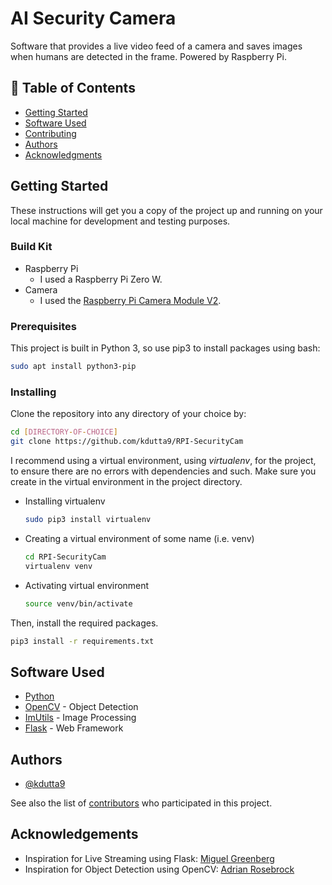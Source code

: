 # AI Security Camera
Software that provides a live video feed of a camera and saves images when humans are detected in the frame. Powered by Raspberry Pi.

## 📝 Table of Contents
- [Getting Started](#getting_started)
- [Software Used](#software)
- [Contributing](./CONTRIBUTING.md)
- [Authors](#authors)
- [Acknowledgments](#acknowledgement)

## Getting Started <a name = "getting_started"></a>
These instructions will get you a copy of the project up and running on your local machine for development and testing purposes.

### Build Kit
- Raspberry Pi
	- I used a Raspberry Pi Zero W.
- Camera
	- I used the [Raspberry Pi Camera Module V2](https://www.raspberrypi.org/products/camera-module-v2/).
		
### Prerequisites
This project is built in Python 3, so use pip3 to install packages using bash:

```bash
sudo apt install python3-pip
```

### Installing
Clone the repository into any directory of your choice by:
```bash
cd [DIRECTORY-OF-CHOICE]
git clone https://github.com/kdutta9/RPI-SecurityCam
```
I recommend using a virtual environment, using <i>virtualenv</i>, for the project, to ensure there are no errors with dependencies and such. Make sure you create in the virtual environment in the project directory.
- Installing virtualenv
	```bash
	sudo pip3 install virtualenv
	```
- Creating a virtual environment of some name (i.e. venv)
	```bash
	cd RPI-SecurityCam
	virtualenv venv
	```
- Activating virtual environment
	```bash
	source venv/bin/activate
	```

Then, install the required packages.
```bash
pip3 install -r requirements.txt
```

## Software Used <a name = "software"></a>
- [Python](https://www.python.org/)
- [OpenCV](https://opencv.org/) - Object Detection
- [ImUtils](https://github.com/jrosebr1/imutils/) - Image Processing
- [Flask](https://github.com/pallets/flask) - Web Framework

## Authors <a name = "authors"></a>
- [@kdutta9](https://github.com/kdutta9)

See also the list of [contributors](https://github.com/kdutta9/AI-SecurityCam/graphs/contributors) who participated in this project.

## Acknowledgements <a name = "acknowledgement"></a>
- Inspiration for Live Streaming using Flask: [Miguel Greenberg](https://blog.miguelgrinberg.com/post/video-streaming-with-flask)
- Inspiration for Object Detection using OpenCV: [Adrian Rosebrock](https://www.pyimagesearch.com/2017/10/16/raspberry-pi-deep-learning-object-detection-with-opencv/)